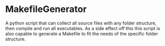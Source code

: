 # MakefileGenerator
A python script that can collect all source files with any folder structure, then compile and run all executables. As a side effect off this this script is also capable to generate a Makefile to fit the needs of the specific folder structure.
